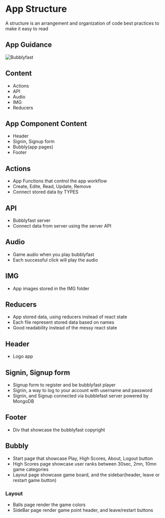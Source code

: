 # App Structure
A structure is an arrangement and organization of code best practices to make it easy to read

## App Guidance

![Bubblyfast](https://user-images.githubusercontent.com/59801428/106453228-41abb000-6489-11eb-988d-53bf7a0408ed.png)

## Content
- Actions
- API
- Audio
- IMG
- Reducers

## App Component Content
- Header
- Signin, Signup form
- Bubbly(app pages)
- Footer

## Actions
- App Functions that control the app workflow
- Create, Edite, Read, Update, Remove
- Connect stored data by TYPES

## API
- Bubblyfast server
- Connect data from server using the server API

## Audio
- Game audio when you play bubblyfast
- Each successful click will play the audio

## IMG
- App images stored in the IMG folder

## Reducers
- App stored data, using reducers instead of react state
- Each file represent stored data based on names
- Good readability instead of the messy react state

## Header
- Logo app

## Signin, Signup form
- Signup form to register and be bubblyfast player
- Signin, a way to log to your account with username and password
- Signin, and Signup connected via bubblefast server powered by MongoDB

## Footer
- Div that showcase the bubblyfast copyright

## Bubbly
- Start page that showcase Play, High Scores, About, Logout button
- High Scores page showcase user ranks between 30sec, 2mn, 10mn game categories
- Layout page showcase game board, and the sidebar(header, leave or restart game button)

### Layout
- Balls page render the game colors
- SideBar page render game point header, and leave/restart buttons
